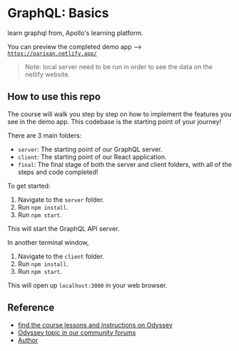 # GraphQL: Basics

learn graphql from, Apollo's learning platform.

You can preview the completed demo app --> [`https://parixan.netlify.app/`](https://parixan.netlify.app/) 

> Note: local server need to be run in order to see the data on the netlify website.

## How to use this repo

The course will walk you step by step on how to implement the features you see in the demo app. This codebase is the starting point of your journey!

There are 3 main folders:

- `server`: The starting point of our GraphQL server.
- `client`: The starting point of our React application.
- `final`: The final stage of both the server and client folders, with all of the steps and code completed!

To get started:

1. Navigate to the `server` folder.
1. Run `npm install`.
1. Run `npm start`.

This will start the GraphQL API server.

In another terminal window,

1. Navigate to the `client` folder.
1. Run `npm install`.
1. Run `npm start`.

This will open up `localhost:3000` in your web browser.

## Reference

- [find the course lessons and instructions on Odyssey](https://odyssey.apollographql.com/lift-off-part1)
- [Odyssey topic in our community forums](https://community.apollographql.com/tags/c/help/6/odyssey)
- [Author](https://xkeshav.com)